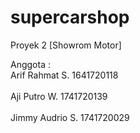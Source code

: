 # supercarshop
Proyek 2 [Showrom Motor]

Anggota :
<br> Arif Rahmat S.	1641720118 </br>
<br> Aji Putro W.	1741720139 </br>
<br> Jimmy Audrio S. 1741720029 </br>
